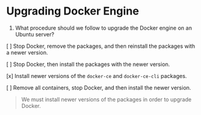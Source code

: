 # Upgrading Docker Engine

1. What procedure should we follow to upgrade the Docker engine on an Ubuntu server?

[ ] Stop Docker, remove the packages, and then reinstall the packages with a newer version.

[ ] Stop Docker, then install the packages with the newer version.

[x] Install newer versions of the `docker-ce` and `docker-ce-cli` packages.

[ ] Remove all containers, stop Docker, and then install the newer version.

> We must install newer versions of the packages in order to upgrade Docker.
